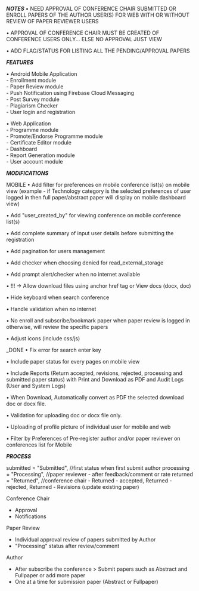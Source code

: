 ***NOTES***
• NEED APPROVAL OF CONFERENCE CHAIR SUBMITTED OR ENROLL PAPERS OF THE AUTHOR USER(S) FOR WEB WITH OR WITHOUT REVIEW OF PAPER REVIEWER USERS

• APPROVAL OF CONFERENCE CHAIR MUST BE CREATED OF CONFERENCE USERS ONLY... ELSE NO APPROVAL JUST VIEW

• ADD FLAG/STATUS FOR LISTING ALL THE PENDING/APPROVAL PAPERS



***FEATURES***

• Android Mobile Application				
	- Enrollment module			
	- Paper Review module			
	- Push Notification using Firebase Cloud Messaging 			
	- Post Survey module			
	- Plagiarism Checker			
	- User login and registration			
				
• Web Application				
	- Programme module			
	- Promote/Endorse Programme module			
	- Certificate Editor module 			
	- Dashboard 			
	- Report Generation module			
	- User account module			


***MODIFICATIONS***

MOBILE
• Add filter for preferences on mobile conference list(s) on mobile view (example - if Technology category is the selected preferences of user logged in then full paper/abstract paper will display on mobile dashboard view)

• Add "user_created_by" for viewing conference on mobile conference list(s)

• Add complete summary of input user details before submitting the registration

• Add pagination for users management

• Add checker when choosing denied for read_external_storage

• Add prompt alert/checker when no internet available

• !!! -> Allow download files using anchor href tag or View docs (docx, doc) 

• Hide keyboard when search conference

• Handle validation when no internet

• No enroll and subscribe/bookmark paper when paper review is logged in otherwise, will review the specific papers

• Adjust icons (include css/js)

_DONE • Fix error for search enter key

• Include paper status for every pages on mobile view

• Include Reports (Return accepted, revisions, rejected, processing and submitted paper status) with Print and Download as PDF and Audit Logs (User and System Logs)

• When Download, Automatically convert as PDF the selected download doc or docx file.

• Validation for uploading doc or docx file only.

• Uploading of profile picture of individual user for mobile and web

• Filter by Preferences of Pre-register author and/or paper reviewer on conferences list for Mobile

***PROCESS***

submitted = "Submitted", //first status when first submit author
processing = "Processing", //paper reviewer - after feedback/comment or rate
returned = "Returned", //conference chair - Returned - accepted, Returned - rejected, Returned - Revisions (update existing paper)


Conference Chair
- Approval
- Notifications


Paper Review
- Individual approval review of papers submitted by Author
- "Processing" status after review/comment


Author
- After subscribe the conference > Submit papers such as Abstract and Fullpaper or add more paper
- One at a time for submission paper (Abstract or Fullpaper)